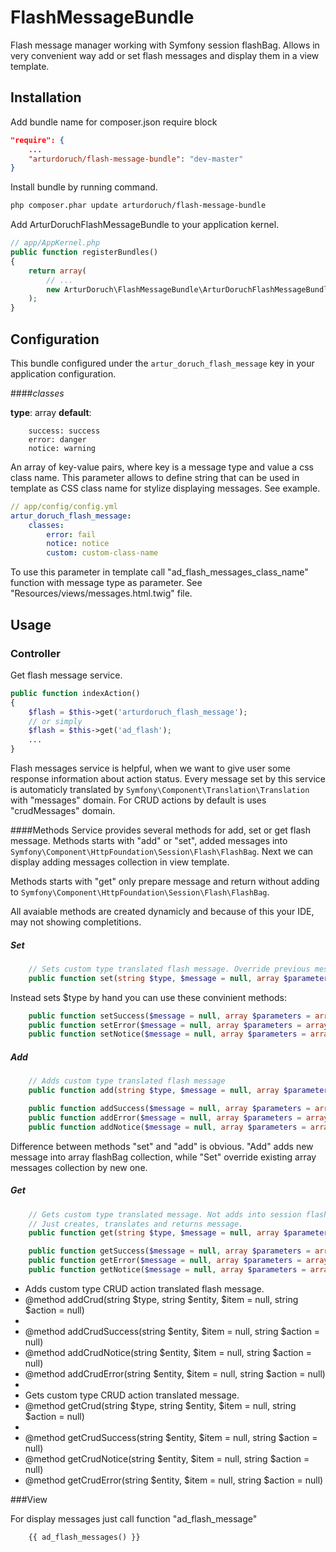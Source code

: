 FlashMessageBundle
================

Flash message manager working with Symfony session flashBag. 
Allows in very convenient way add or set flash messages and display them in a view template.

<!--Features:
Add or set messages
add or set crud operations messages
Get - sets and return translated message
Get crud - sets and return translated message without them into flashbag.-->


## Installation

Add bundle name for composer.json require block
```json
"require": {
    ...
    "arturdoruch/flash-message-bundle": "dev-master"
}
```

Install bundle by running command.
```sh
php composer.phar update arturdoruch/flash-message-bundle
```

Add ArturDoruchFlashMessageBundle to your application kernel.
```php
// app/AppKernel.php
public function registerBundles()
{
    return array(
        // ...
        new ArturDoruch\FlashMessageBundle\ArturDoruchFlashMessageBundle(),
    );
}
```

## Configuration
This bundle configured under the `artur_doruch_flash_message` key in your application configuration.

####<i>classes</i>

<b>type</b>: array <b>default</b>:
```
    success: success
    error: danger
    notice: warning
```

An array of key-value pairs, where key is a message type and value a css class name.
This parameter allows to define string that can be used in template as CSS class name for stylize displaying messages.
See example.

```yml
// app/config/config.yml
artur_doruch_flash_message:
    classes:
        error: fail
        notice: notice
        custom: custom-class-name
```

To use this parameter in template call "ad_flash_messages_class_name" function with message type as parameter.
See "Resources/views/messages.html.twig" file.


## Usage

### Controller

Get flash message service.

```php
public function indexAction()
{
    $flash = $this->get('arturdoruch_flash_message');
    // or simply
    $flash = $this->get('ad_flash');
    ...
}
```

Flash messages service is helpful, when we want to give user some response information about action status.
Every message set by this service is automaticly translated by `Symfony\Component\Translation\Translation` with "messages" domain. For CRUD actions by default is uses "crudMessages" domain.

####Methods
Service provides several methods for add, set or get flash message.
Methods starts with "add" or "set", added messages into `Symfony\Component\HttpFoundation\Session\Flash\FlashBag`. Next we can display adding messages collection in view template.


Methods starts with "get" only prepare message and return without adding to `Symfony\Component\HttpFoundation\Session\Flash\FlashBag`.

All avaiable methods are created dynamicly and because of this your IDE, may not showing completitions.

##### Set
```php
    // Sets custom type translated flash message. Override previous message is was set.
    public function set(string $type, $message = null, array $parameters = array(), string $domain = null)
```

Instead sets $type by hand you can use these convinient methods:
```php
    public function setSuccess($message = null, array $parameters = array(), string $domain = null)
    public function setError($message = null, array $parameters = array(), string $domain = null)
    public function setNotice($message = null, array $parameters = array(), string $domain = null)
```

##### Add 

```php
    // Adds custom type translated flash message
    public function add(string $type, $message = null, array $parameters = array(), string $domain = null)

    public function addSuccess($message = null, array $parameters = array(), string $domain = null)
    public function addError($message = null, array $parameters = array(), string $domain = null)
    public function addNotice($message = null, array $parameters = array(), string $domain = null)
```

Difference between methods "set" and "add" is obvious. "Add" adds new message into array flashBag collection, while "Set" override existing array messages collection by new one. 

##### Get
```php
    // Gets custom type translated message. Not adds into session flash bug.
    // Just creates, translates and returns message.
    public function get(string $type, $message = null, array $parameters = array(), string $domain = null)

    public function getSuccess($message = null, array $parameters = array(), string $domain = null)
    public function getError($message = null, array $parameters = array(), string $domain = null)
    public function getNotice($message = null, array $parameters = array(), string $domain = null)
```


 * Adds custom type CRUD action translated flash message.
 * @method addCrud(string $type, string $entity, $item = null, string $action = null)
 *
 * @method addCrudSuccess(string $entity, $item = null, string $action = null)
 * @method addCrudNotice(string $entity, $item = null, string $action = null)
 * @method addCrudError(string $entity, $item = null, string $action = null)
 *
 * Gets custom type CRUD action translated message.
 * @method getCrud(string $type, string $entity, $item = null, string $action = null)
 *
 * @method getCrudSuccess(string $entity, $item = null, string $action = null)
 * @method getCrudNotice(string $entity, $item = null, string $action = null)
 * @method getCrudError(string $entity, $item = null, string $action = null)


###View

For display messages just call function "ad_flash_message"
```twig
    {{ ad_flash_messages() }}
```

<!--If you want add CSS styles for displaying messages...

Function "ad_flash_messages_class_name" returns css class name related to message type.
See "Resources/views/messages.html.twig" file.-->

